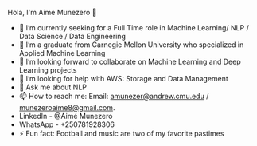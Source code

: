 Hola, I'm Aime Munezero 👋
- 🔭 I’m currently seeking for a Full Time role in Machine Learning/ NLP / Data Science / Data Engineering
- 🌱 I’m a graduate from Carnegie Mellon University who specialized in Applied Machine Learning
- 👯 I’m looking forward to collaborate on Machine Learning and Deep Learning projects
- 🤔 I’m looking for help with AWS: Storage and Data Management
- 💬 Ask me about NLP
- 📫 How to reach me: Email: amunezer@andrew.cmu.edu / munezeroaime8@gmail.com. 
- LinkedIn - @Aimé Munezero
- WhatsApp - +250781928306
- ⚡ Fun fact: Football and music are two of my favorite pastimes
